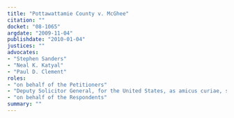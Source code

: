 ```yaml
---
title: "Pottawattamie County v. McGhee"
citation: ""
docket: "08-1065"
argdate: "2009-11-04"
publishdate: "2010-01-04"
justices: ""
advocates:
- "Stephen Sanders"
- "Neal K. Katyal"
- "Paul D. Clement"
roles:
- "on behalf of the Petitioners"
- "Deputy Solicitor General, for the United States, as amicus curiae, supporting the Petitioners"
- "on behalf of the Respondents"
summary: ""
---
```


